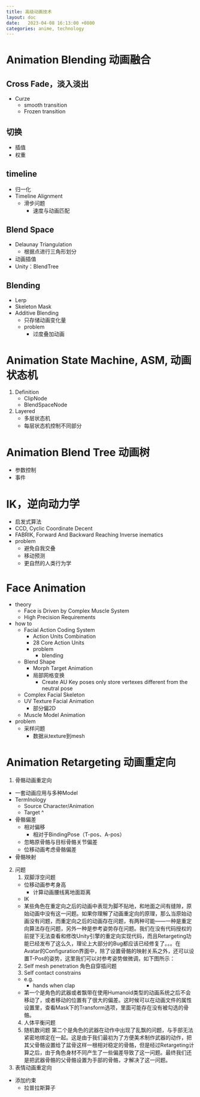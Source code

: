 ```yaml
---
title: 高级动画技术
layout: doc
date:   2023-04-08 16:13:00 +0800
categories: anime, technology
---
```


# Animation Blending 动画融合

## Cross Fade，淡入淡出
- Curze
	- smooth transition
	- Frozen transition
## 切换
- 插值
- 权重
## timeline
- 归一化
- Timeline Alignment
	- 滑步问题
		- 速度与动画匹配
## Blend Space
- Delaunay Triangulation
	- 根据点进行三角形划分
- 动画插值
- Unity：BlendTree
## Blending
- Lerp
- Skeleton Mask
- Additive Blending
	- 只存储动画变化量
	- problem
		- 过度叠加动画

# Animation State Machine, ASM, 动画状态机
1. Definition
	- ClipNode
	- BlendSpaceNode
2. Layered
	- 多层状态机
	- 每层状态机控制不同部分

# Animation Blend Tree 动画树
- 参数控制
- 事件

# IK，逆向动力学
- 启发式算法
- CCD, Cyclic Coordinate Decent
- FABRIK, Forward And Backward Reaching Inverse inematics
- problem
	- 避免自我交叠
	- 移动预测
	- 更自然的人类行为学

# Face Animation

- theory
	- Face is Driven by Complex Muscle System
	- High Precision Requirements
- how to
	- Facial Action Coding System
		- Action Units Combination
		- 28 Core Action Units
		- problem
			- blending
	- Blend Shape
		- Morph Target Animation
		- 局部网格变换
			- Create AU Key poses only store vertexes different from  the neutral pose
	- Complex Facial Skeleton
	- UV Texture Facial Animation
		- 部分偏2D
	- Muscle Model Animation
- problem
	- 采样问题
		- 数据从texture到mesh

# Animation Retargeting 动画重定向
1. 骨骼动画重定向
- 一套动画应用与多种Model
- TermInology
	- Source Character/Animation
	- Target ^
- 骨骼偏差
	- 相对偏移
		- 相对于BindingPose（T-pos、A-pos）
	- 忽略原骨骼与目标骨骼关节偏差
	- 位移动画考虑骨骼偏差
- 骨骼映射
2. 问题
    1. 双脚浮空问题
	- 位移动画参考身高
		- 计算动画腰线离地面距离
	- IK
	- 某些角色在重定向之后的动画中表现为脚不贴地，和地面之间有缝隙，原始动画中没有这一问题。如果你理解了动画重定向的原理，那么当原始动画没有问题，而重定向之后的动画存在问题，有两种可能——一种是重定向算法存在问题，另外一种是参考姿势存在问题。我们在没有代码授权的前提下无法查看和修改Unity引擎的重定向实现代码，而且Retargeting功能已经发布了这么久，理论上大部分的Bug都应该已经修复了。。。在Avatar的Configuration界面中，除了设置骨骼的映射关系之外，还可以设置T-Pos的姿势，这里我们可以对参考姿势做微调，如下图所示：
    2. Self mesh penetration 角色自穿插问题
    3. Self contact constrains
	- e.g.
		- hands when clap
	- 第一个是角色的武器或者飘带在使用Humanoid类型的动画系统之后不会移动了，或者移动的位置有了很大的偏差。这时候可以在动画文件的属性设置里，查看Mask下的Transform选项，里面可能存在没有被勾选的骨骼。
    4. 人体平衡问题
    5. 随机数问题
	第二个是角色的武器在动作中出现了乱飘的问题，与手部无法紧密地绑定在一起。这是由于我们最初为了方便美术制作武器的动作，把其父骨骼设置给了盆骨这样一根相对稳定的骨骼，但是经过Retargeting计算之后，由于角色身材不同产生了一些偏差导致了这一问题。最终我们还是把武器骨骼的父骨骼设置为手部的骨骼，才解决了这一问题。
3. 表情动画重定向
- 添加约束
	- 拉普拉斯算子
